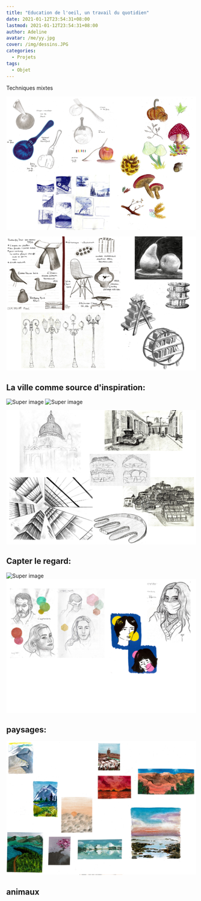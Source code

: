 ```yaml
---
title: "Education de l'oeil, un travail du quotidien"
date: 2021-01-12T23:54:31+08:00
lastmod: 2021-01-12T23:54:31+08:00
author: Adeline
avatar: /me/yy.jpg
cover: /img/dessins.JPG
categories:
  - Projets
tags:
  - Objet
---
```

<!--more-->

Techniques mixtes

![Super image](/img/objet_carnet1.PNG)


![Super image](/img/objet_carnet2.PNG)


## La ville comme source d'inspiration:

![Super image](/img/archi_carnet1.PNG)
![Super image](/img/archi_carnet2.PNG)


![Super image](/img/archi_carnet3.PNG)


## Capter le regard:

![Super image](/img/portrait_carnet1.PNG)
![Super image](/img/portrait_carnet2.PNG)


## paysages:

![Super image](/img/paysage_carnet.PNG)

## animaux

